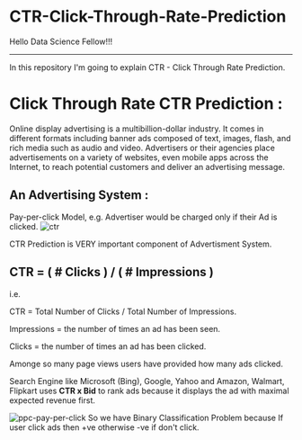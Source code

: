 # CTR-Click-Through-Rate-Prediction
Hello Data Science Fellow!!!
______________________________
In this repository I'm going to explain CTR - Click Through Rate Prediction.
# Click Through Rate CTR Prediction : 
Online display advertising is a multibillion-dollar industry. It comes in different formats including banner ads composed of text, images, flash, and rich media such as audio and video. Advertisers or their agencies place advertisements on a variety of websites, even mobile apps across the Internet, to reach potential customers and deliver an advertising message.

## An Advertising System :
Pay-per-click Model, e.g. Advertiser would be charged only if their Ad is clicked.
![ctr](https://user-images.githubusercontent.com/12669248/47145897-790de700-d2e8-11e8-9e17-7db52469042a.JPG)

CTR Prediction is VERY important component of Advertisment System.

## CTR = ( # Clicks ) / ( # Impressions )

i.e.


CTR = Total Number of Clicks / Total Number of Impressions. 


Impressions = the number of times an ad has been seen.

Clicks = the number of times an ad has been clicked.

Amonge so many page views users have provided how many ads clicked.

Search Engine like Microsoft (Bing), Google, Yahoo and Amazon, Walmart, Flipkart uses **CTR x Bid** to rank ads because it displays the ad with maximal expected revenue first.

![ppc-pay-per-click](https://user-images.githubusercontent.com/12669248/47146198-31d42600-d2e9-11e8-89d5-21815790012f.png)
So we have Binary Classification Problem because If user click ads then +ve otherwise -ve if don't click.
